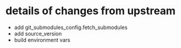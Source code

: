 # details of changes from upstream
 - add git_submodules_config.fetch_submodules
 - add source_version
 - build environment vars